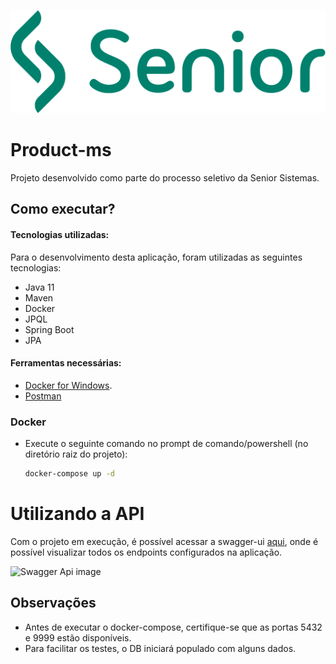 ![Swagger Api image](./images/senior-logo.png)
# Product-ms

Projeto desenvolvido como parte do processo seletivo da Senior Sistemas.

## Como executar?

#### Tecnologias utilizadas:
Para o desenvolvimento desta aplicação, foram utilizadas as seguintes tecnologias:
- Java 11
- Maven
- Docker
- JPQL
- Spring Boot
- JPA

#### Ferramentas necessárias:
- [Docker for Windows](https://docs.docker.com/desktop/windows/install/ "Download Docker").
- [Postman](https://www.postman.com/downloads/ "Download Postman")
### Docker

- Execute o seguinte comando no prompt de comando/powershell (no diretório raiz do projeto):
    ```bash
    docker-compose up -d
    ```

# Utilizando a API

Com o projeto em execução, é possível acessar a swagger-ui [aqui](http://localhost:9999/swagger-ui.html), onde é possível visualizar todos os endpoints configurados na aplicação.

![Swagger Api image](./images/swagger-ui.png)

## Observações
- Antes de executar o docker-compose, certifique-se que as portas 5432 e 9999 estão disponíveis.
- Para facilitar os testes, o DB iniciará populado com alguns dados.


